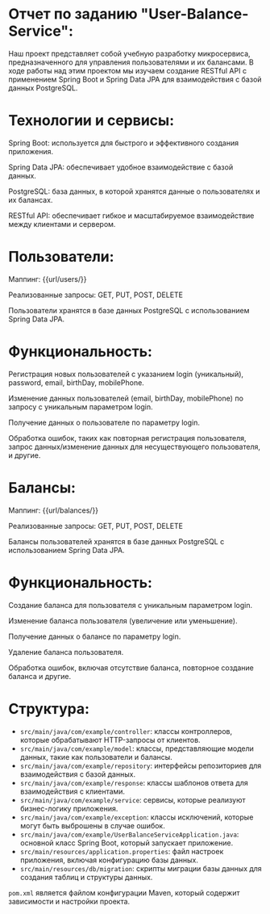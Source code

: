 # Отчет по заданию "User-Balance-Service":

Наш проект представляет собой учебную разработку микросервиса, предназначенного для управления пользователями и их балансами. В ходе работы над этим проектом мы изучаем создание RESTful API с применением Spring Boot и Spring Data JPA для взаимодействия с базой данных PostgreSQL.

# Технологии и сервисы:

Spring Boot: используется для быстрого и эффективного создания приложения.

Spring Data JPA: обеспечивает удобное взаимодействие с базой данных.

PostgreSQL: база данных, в которой хранятся данные о пользователях и их балансах.

RESTful API: обеспечивает гибкое и масштабируемое взаимодействие между клиентами и сервером.

# Пользователи:

Маппинг: {{url/users/}}

Реализованные запросы: GET, PUT, POST, DELETE

Пользователи хранятся в базе данных PostgreSQL с использованием Spring Data JPA.

# Функциональность:

Регистрация новых пользователей с указанием login (уникальный), password, email, birthDay, mobilePhone.

Изменение данных пользователей (email, birthDay, mobilePhone) по запросу с уникальным параметром login.

Получение данных о пользователе по параметру login.

Обработка ошибок, таких как повторная регистрация пользователя, запрос данных/изменение данных для несуществующего пользователя, и другие.

# Балансы:

Маппинг: {{url/balances/}}

Реализованные запросы: GET, PUT, POST, DELETE

Балансы пользователей хранятся в базе данных PostgreSQL с использованием Spring Data JPA.

# Функциональность:

Создание баланса для пользователя с уникальным параметром login.

Изменение баланса пользователя (увеличение или уменьшение).

Получение данных о балансе по параметру login.

Удаление баланса пользователя.

Обработка ошибок, включая отсутствие баланса, повторное создание баланса и другие.


# Структура:

- `src/main/java/com/example/controller`: классы контроллеров, которые обрабатывают HTTP-запросы от клиентов.
- `src/main/java/com/example/model`: классы, представляющие модели данных, такие как пользователи и балансы.
- `src/main/java/com/example/repository`: интерфейсы репозиториев для взаимодействия с базой данных.
- `src/main/java/com/example/response`: классы шаблонов ответа для взаимодействия с клиентами. 
- `src/main/java/com/example/service`: сервисы, которые реализуют бизнес-логику приложения.
- `src/main/java/com/example/exception`: классы исключений, которые могут быть выброшены в случае ошибок.
- `src/main/java/com/example/UserBalanceServiceApplication.java`: основной класс Spring Boot, который запускает приложение.
- `src/main/resources/application.properties`: файл настроек приложения, включая конфигурацию базы данных.
- `src/main/resources/db/migration`: скрипты миграции базы данных для создания таблиц и структуры данных.

`pom.xml` является файлом конфигурации Maven, который содержит зависимости и настройки проекта.

